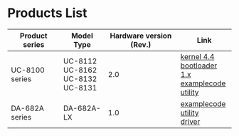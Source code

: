 # Products List
|Product series| Model Type | Hardware version (Rev.)| Link |
|---|---|---|---|
|UC-8100 series| UC-8112 <br>UC-8162<br>UC-8132 <br> UC-8131|2.0|[kernel 4.4](https://github.com/Moxa-Linux/UC-8100-series_V2.0) <br>[bootloader 1.x](https://github.com/Moxa-Linux/BIOS-UC-8200_source_code) <br> [examplecode]()<br> [utility]()   <br>
|DA-682A series| DA-682A-LX <br>|1.0|[examplecode]()<br> [utility]()<br> [driver]()<br>


